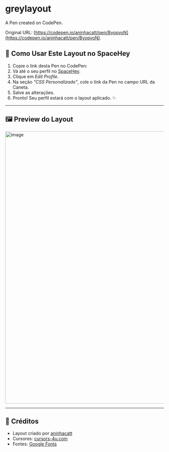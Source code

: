 # greylayout

A Pen created on CodePen.

Original URL: [https://codepen.io/aninhacatt/pen/ByopvoN](https://codepen.io/aninhacatt/pen/ByopvoN).
## 🌌 Como Usar Este Layout no SpaceHey

1. Copie o link desta Pen no CodePen:
2. Vá até o seu perfil no [SpaceHey](https://spacehey.com/).
3. Clique em *Edit Profile*.
4. Na seção *"CSS Personalizado"*, cole o link da Pen no campo URL da Caneta.
5. Salve as alterações.
6. Pronto! Seu perfil estará com o layout aplicado. ✨

---

## 🖼 Preview do Layout
<img width="1918" height="865" alt="image" src="https://github.com/user-attachments/assets/b5ece413-1038-4b2e-9f6e-c3788941f58e" />


---

## 💌 Créditos
- Layout criado por [aninhacatt](https://github.com/aninhacatt)
- Cursores: [cursors-4u.com](https://www.cursors-4u.com)
- Fontes: [Google Fonts](https://fonts.google.com)

